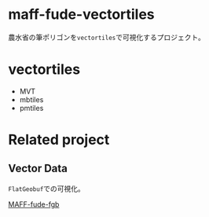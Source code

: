 # maff-fude-vectortiles
農水省の筆ポリゴンを`vectortiles`で可視化するプロジェクト。

# vectortiles
- MVT
- mbtiles
- pmtiles

# Related project
## Vector Data

`FlatGeobuf`での可視化。

[MAFF-fude-fgb](https://github.com/shinyanakashima/MAFF-fude-fgb)
